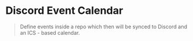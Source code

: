 # Discord Event Calendar

> Define events inside a repo which then will be synced to Discord and an ICS - based calendar.
